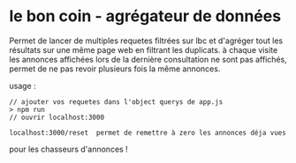 ﻿# le bon coin - agrégateur de données
 
 Permet de lancer de multiples requetes filtrées sur lbc et d'agréger tout les résultats sur une même page web en filtrant les duplicats.
à chaque visite les annonces affichées lors de la dernière consultation ne sont pas affichés, permet de ne pas revoir plusieurs fois la même annonces. 
 
usage : 
``` > npm install
// ajouter vos requetes dans l'object querys de app.js
> npm run 
// ouvrir localhost:3000 

localhost:3000/reset  permet de remettre à zero les annonces déja vues
```

pour les chasseurs d'annonces !
 
 
 
